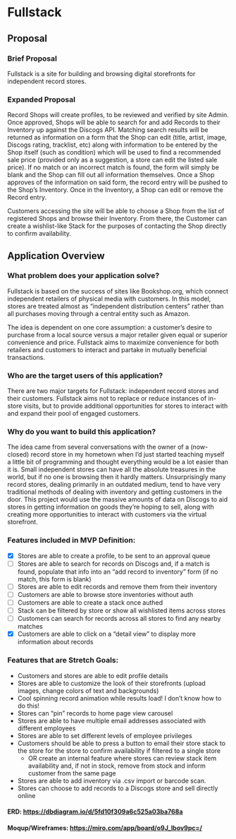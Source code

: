 # Fullstack

## Proposal

### Brief Proposal
Fullstack is a site for building and browsing digital storefronts for independent record stores. 

### Expanded Proposal
Record Shops will create profiles, to be reviewed and verified by site Admin. Once approved, Shops will be able to search for and add Records to their Inventory up against the Discogs API. Matching search results will be returned as information on a form that the Shop can edit (title, artist, image, Discogs rating, tracklist, etc) along with information to be entered by the Shop itself (such as condition) which will be used to find a recommended sale price (provided only as a suggestion, a store can edit the listed sale price). If no match or an incorrect match is found, the form will simply be blank and the Shop can fill out all information themselves. Once a Shop approves of the information on said form, the record entry will be pushed to the Shop’s Inventory. Once in the Inventory, a Shop can edit or remove the Record entry. 

Customers accessing the site will be able to choose a Shop from the list of registered Shops and browse their  Inventory. From there, the Customer can create a wishlist-like Stack for the purposes of contacting the Shop directly to confirm availability. 

## Application Overview 

### What problem does your application solve?
Fullstack is based on the success of sites like Bookshop.org, which connect independent retailers of physical media with customers. In this model, stores are treated almost as “independent distribution centers” rather than all purchases moving through a central entity such as Amazon.

The idea is dependent on one core assumption: a customer’s desire to purchase from a local source versus a major retailer given equal or superior convenience and price. Fullstack aims to maximize convenience for both retailers and customers to interact and partake in mutually beneficial transactions.

### Who are the target users of this application?
There are two major targets for Fullstack: independent record stores and their customers. Fullstack aims not to replace or reduce instances of in-store visits, but to provide additional opportunities for stores to interact with and expand their pool of engaged customers. 

### Why do you want to build this application?
The idea came from several conversations with the owner of a (now-closed) record store in my hometown when I’d just started teaching myself a little bit of programming and thought everything would be a lot easier than it is. Small independent stores can have all the absolute treasures in the world, but if no one is browsing then it hardly matters. Unsurprisingly many record stores, dealing primarily in an outdated medium, tend to have very traditional methods of dealing with inventory and getting customers in the door. This project would use the massive amounts of data on Discogs to aid stores in getting information on goods they’re hoping to sell, along with creating more opportunities to interact with customers via the virtual storefront.

### Features included in MVP Definition: 
- [x] Stores are able to create a profile, to be sent to an approval queue
- [ ] Stores are able to search for records on Discogs and, if a match is found, populate that info into an “add record to inventory” form (if no match, this form is blank)
- [ ] Stores are able to edit records and remove them from their inventory
- [ ] Customers are able to browse store inventories without auth
- [ ] Customers are able to create a stack once authed
- [ ] Stack can be filtered by store or show all wishlisted items across stores
- [ ] Customers can search for records across all stores to find any nearby matches
- [x] Customers are able to click on a “detail view” to display more information about records

### Features that are Stretch Goals:
- Customers and stores are able to edit profile details
- Stores are able to customize the look of their storefronts (upload images, change colors of text and backgrounds)
- Cool spinning record animation while results load! I don’t know how to do this!
- Stores can “pin” records to home page view carousel
- Stores are able to have multiple email addresses associated with different employees
- Stores are able to set different levels of employee privileges
- Customers should be able to press a button to email their store stack to the store for the store to confirm availability if filtered to a single store
  - OR create an internal feature where stores can review stack item availability and, if not in stock, remove from stock and inform customer from the same page
- Stores are able to add inventory via .csv import or barcode scan.
- Stores can choose to add records to a Discogs store and sell directly online

#### ERD: https://dbdiagram.io/d/5fd10f309a6c525a03ba768a

#### Moqup/Wireframes: https://miro.com/app/board/o9J_lbov9pc=/
